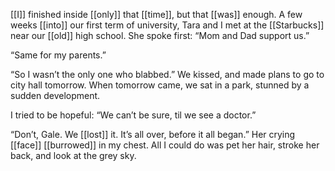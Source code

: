 [[I]] finished inside [[only]] that [[time]], but that [[was]] enough. A few weeks [[into]] our first term of university, Tara and I met at the [[Starbucks]] near our [[old]] high school. She spoke first: “Mom and Dad support us.”

“Same for my parents.”

“So I wasn’t the only one who blabbed.” We kissed, and made plans to go to city hall tomorrow. When tomorrow came, we sat in a park, stunned by a sudden development.

I tried to be hopeful: “We can’t be sure, til we see a doctor.”

“Don’t, Gale. We [[lost]] it. It’s all over, before it all began.” Her crying [[face]] [[burrowed]] in my chest. All I could do was pet her hair, stroke her back, and look at the grey sky.